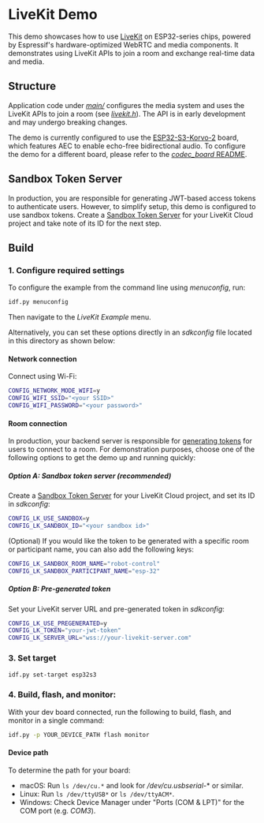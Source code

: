 # LiveKit Demo

This demo showcases how to use [LiveKit](https://livekit.io) on ESP32-series chips, powered by Espressif's hardware-optimized WebRTC and media components. It demonstrates using LiveKit APIs to join a room and exchange real-time data and media.

## Structure

Application code under [*main/*](./main/) configures the media system and uses the LiveKit APIs to join a room (see [*livekit.h*](./components/livekit/include/livekit.h)). The API is in early development and may undergo breaking changes.

The demo is currently configured to use the [ESP32-S3-Korvo-2](https://docs.espressif.com/projects/esp-adf/en/latest/design-guide/dev-boards/user-guide-esp32-s3-korvo-2.html) board, which features AEC to enable echo-free bidirectional audio. To configure the demo for a different board, please refer to the [*codec_board* README](../../components/codec_board/README.md).

## Sandbox Token Server

In production, you are responsible for generating JWT-based access tokens to authenticate users. However, to simplify setup, this demo is configured to use sandbox tokens. Create a [Sandbox Token Server](https://cloud.livekit.io/projects/p_/sandbox/templates/token-server) for your LiveKit Cloud project and take note of its ID for the next step.

## Build

### 1. Configure required settings

To configure the example from the command line using _menuconfig_, run:
```sh
idf.py menuconfig
```
Then navigate to the _LiveKit Example_ menu.

Alternatively, you can set these options directly in an _sdkconfig_ file located in this directory as shown below:

#### Network connection

Connect using Wi-Fi:

```sh
CONFIG_NETWORK_MODE_WIFI=y
CONFIG_WIFI_SSID="<your SSID>"
CONFIG_WIFI_PASSWORD="<your password>"
```

#### Room connection

In production, your backend server is responsible for [generating tokens](https://docs.livekit.io/home/server/generating-tokens/) for users to connect to a room. For demonstration purposes, choose one of the following options to get the demo up and running quickly:

##### Option A: Sandbox token server (recommended)

Create a [Sandbox Token Server](https://cloud.livekit.io/projects/p_/sandbox/templates/token-server) for your LiveKit Cloud project, and set its ID in _sdkconfig_:

```sh
CONFIG_LK_USE_SANDBOX=y
CONFIG_LK_SANDBOX_ID="<your sandbox id>"
```

(Optional) If you would like the token to be generated with a specific room or participant name, you can also add the following keys:

```sh
CONFIG_LK_SANDBOX_ROOM_NAME="robot-control"
CONFIG_LK_SANDBOX_PARTICIPANT_NAME="esp-32"
```

##### Option B: Pre-generated token

Set your LiveKit server URL and pre-generated token in _sdkconfig_:

```sh
CONFIG_LK_USE_PREGENERATED=y
CONFIG_LK_TOKEN="your-jwt-token"
CONFIG_LK_SERVER_URL="wss://your-livekit-server.com"
```

### 3. Set target

```sh
idf.py set-target esp32s3
```

### 4. Build, flash, and monitor:

With your dev board connected, run the following to build, flash, and monitor in a single command:
```sh
idf.py -p YOUR_DEVICE_PATH flash monitor
```

#### Device path

To determine the path for your board:

- macOS: Run `ls /dev/cu.*` and look for */dev/cu.usbserial-** or similar.
- Linux: Run `ls /dev/ttyUSB*` or `ls /dev/ttyACM*`.
- Windows: Check Device Manager under "Ports (COM & LPT)" for the COM port (e.g. *COM3*).